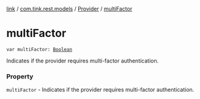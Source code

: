 [link](../../index.md) / [com.tink.rest.models](../index.md) / [Provider](index.md) / [multiFactor](./multi-factor.md)

# multiFactor

`var multiFactor: `[`Boolean`](https://kotlinlang.org/api/latest/jvm/stdlib/kotlin/-boolean/index.html)

Indicates if the provider requires multi-factor authentication.

### Property

`multiFactor` - Indicates if the provider requires multi-factor authentication.